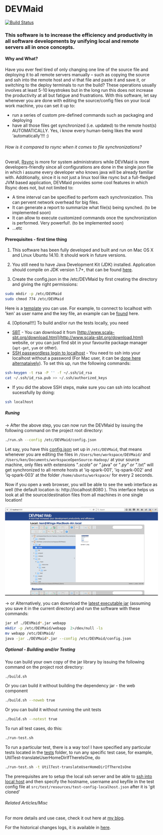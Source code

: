 # DEVMaid 

[![Build Status](https://travis-ci.org/DEVMaid/DEVMaid.svg?branch=master)](https://travis-ci.org/DEVMaid/DEVMaid.svg)

### This software is to increase the efficiency and productivity in all software developments by unifying local and remote servers all in once concepts.

#### Why and What?
Have you ever feel tired of only changing one line of the source file and deploying it to all remote servers manually – such as copying the source and ssh into the remote host and vi that file and paste it and save it, or switching to the deploy terminals to run the build?  These operations usually involves at least 5-10 keystrokes but in the long run this does not increase the productivity at all but fatigue and frustrations.  With this software, let say whenever you are done with editing the source/config files on your local work machine, you can set it up to:
- run a series of custom pre-defined commands such as packaging and deploying
- have all those files get synchronized (i.e. updated) to the remote host(s) AUTOMATICALLY.  Yes, i know every human-being likes the word ‘automatically’!!! :)  

###### How is it compared to rsync when it comes to file synchronizations?

Overall, <a href="http://linux.die.net/man/1/rsync" target="_blank">Rsync</a> is more for system administrators while DEVMaid is more developers-friendly since all configurations are done in the single json file in which i assume every developer who knows java will be already familiar with.  Additionally, since it is not just a linux tool like rsync but a full-fledged JVM based application, DEVMaid provides some cool features in which Rsync does not, but not limited to:


- A time interval can be specified to perform each synchronization.  This can pervent network overhead for big files.
- It can generate a report to summarize what file(s) being synched. (to be implemented soon)
- It can allow to execute customized commands once the synchronization is performed. Very powerful!.  (to be implemented soon)
- ...etc

#### Prerequisites - first time thing

1) This software has been fully developed and built and run on Mac OS X and Linux Ubuntu 14.10.  It should work in future versions.

2) You still need to have Java Development Kit (JDK) installed. Application should compile on JDK version 1.7+, that can be found [here](http://www.oracle.com/technetwork/java/javase/downloads/index.html).

3) Create the config.json in the /etc/DEVMaid by first creating the directory and giving the right permissions:

```bash
sudo mkdir -p /etc/DEVMaid
sudo chmod 774 /etc/DEVMaid
```

Here is a <a href="https://github.com/wwken/DEVMaid/blob/master/src/main/resources/config.json" target="_blank">template</a> you can use.  For example, to connect to localhost with 'ken' as user name and the key file, an example can be <a href="https://github.com/wwken/DEVMaid/blob/master/src/test/resources/test-config-localhost.json" target="_blank">found</a> here. 

4) [Optional!!!] To build and/or run the tests locally, you need 
  - <a href="http://www.scala-sbt.org/" target="_blank">SBT</a> - You can download it from [http://www.scala-sbt.org/download.html](http://www.scala-sbt.org/download.html) website, or you can just find sbt in your favourite package manager (`apt-get`, `yum` or other).
  - <a href="http://hortonworks.com/kb/generating-ssh-keys-for-passwordless-login/" target="_blank">SSH passwordless login to localhost</a> - You need to ssh into your localhost without a password (For Mac user, it can be <a href="http://osxdaily.com/2011/09/30/remote-login-ssh-server-mac-os-x/" target="_blank">done here alternataively</a>).  To set this up, run the following commands: <br/>
```bash
ssh-keygen -t rsa -P '' -f ~/.ssh/id_rsa 
cat ~/.ssh/id_rsa.pub >> ~/.ssh/authorized_keys 
```
  - If you did the above SSH steps, make sure you can ssh into localhost sucessfully by doing:
```bash
ssh localhost
```

##### Runing

-> After the above step, you can now run the DEVMaid by issuing the following command on the project root directory:
```bash
./run.sh --config /etc/DEVMaid/config.json
```
Let say, you have this <a href="https://github.com/wwken/DEVMaid/blob/master/src/test/resources/test-config-iq-spark.json" target="_blank">config.json</a> set up in `/etc/DEVMaid`, that means whenever you are editing the files in `/Users/ken/workspace/DEVMaid/` and `/Users/ken/Documents/workspaceOpenSource-Hadoop/` at your source machine, only files with extensions "*.scala" or "*.java" or "*.py" or "*.txt" will get synchronized to all remote hosts at 'iq-spark-001', 'iq-spark-002' and 'iq-spark-003' at the folder `/home/ubuntu/workspace/` for every 2 seconds.  

Now if you open a web browser, you will be able to see the web interface as well (the default location is: http://localhost:8080 ).  This interface helps us look at all the source/destination files from all machines in one single location!

![Alt text](demo/screen-1.png?raw=true "Web interface for managing the source and destination machines")

-> or Alternatively, you can download the <a href="https://github.com/wwken/DEVMaid/blob/master/release/latest/" target="_blank">latest executable jar</a> (assuming you save it in the current directory) and run the software with these commands:

```bash
jar xf ./DEVMaid*.jar webapp
mkdir -p /etc/DEVMaid/webapp  2>/dev/null -ls
mv webapp /etc/DEVMaid/
java -jar ./DEVMaid*.jar --config /etc/DEVMaid/config.json
```


##### Optional - Building and/or Testing

You can build your own copy of the jar library by issuing the following command on the project root directory:
```bash
./build.sh
```
Or you can build it without building the dependency jar - the web component
```bash
./build.sh --noweb true
```
Or you can build it without running the unit tests
```bash
./build.sh --notest true
```


To run all test cases, do this:
```bash
./run-test.sh
```

To run a particular test, there is a way too!  I have specified any particular tests located in the <a href="https://github.com/wwken/DEVMaid/blob/master/tests/" target="_blank">tests</a> folder, to run any specific test case, for example, UtilTest-translateUserHomeDirIfThereIsOne, do
```bash
./run-test.sh -t UtilTest-translateUserHomeDirIfThereIsOne
```

The prerequisites are to setup the local ssh server and be able to <a href="https://developer.apple.com/library/mac/documentation/Darwin/Reference/ManPages/man1/ssh.1.html" target="_blank">ssh into local host</a> and then specify the hostname, username and keyfile in the test config file at `src/test/resources/test-config-localhost.json` after it is 'git cloned'

###### Related Articles/Misc 

For more details and use case, check it out here at <a href="https://wwken.wordpress.com/2015/10/23/serversynchronizer-the-software-that-synchronizes-all-the-files-from-a-local-server-to-all-remote-servers/" target="_blank">my blog</a>.

For the historical changes logs, it is available in <a href="https://github.com/wwken/DEVMaid/blob/master/CHANGES.md" target="_blank">here</a>.



